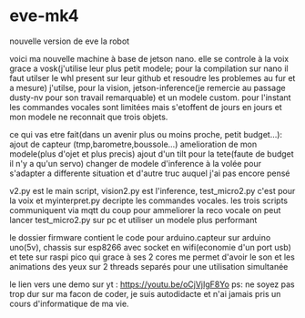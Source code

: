 # eve-mk4
nouvelle version de eve la robot

voici ma nouvelle machine à base de jetson nano.
elle se controle à la voix grace a vosk(j'utilise leur plus petit modele; pour la compilation sur nano il faut utilser le whl present sur leur github et resoudre les problemes au fur et a mesure)
j'utilse, pour la vision, jetson-inference(je remercie au passage dusty-nv pour son travail remarquable) et un modele custom.
pour l'instant les commandes vocales sont limitées mais s'etoffent de jours en jours et mon modele ne reconnait que trois objets.

ce qui vas etre fait(dans un avenir plus ou moins proche, petit budget...):
      ajout de capteur (tmp,barometre,boussole...)
      amelioration de mon modele(plus d'ojet et plus precis)
      ajout d'un tilt pour la tete(faute de budget il n'y a qu'un servo)
      changer de modele d'inference à la volée pour s'adapter a differente situation
      et d'autre truc auquel j'ai pas encore pensé

v2.py est le main script, vision2.py est l'inference, test_micro2.py c'est pour la voix et myinterpret.py decripte les commandes vocales.
les trois scripts communiquent via mqtt du coup pour ammeliorer la reco vocale on peut lancer test_micro2.py sur pc et utiliser un modele plus performant

le dossier firmware contient le code pour arduino.capteur sur arduino uno(5v), chassis sur esp8266 avec socket en wifi(economie d'un port usb) et tete sur raspi pico qui grace à ses 2 cores me permet d'avoir le son et les animations des yeux sur 2 threads separés pour une utilisation simultanée

 le lien vers une demo sur yt : https://youtu.be/oCjVjIgF8Yo
ps: ne soyez pas trop dur sur ma facon de coder, je suis autodidacte et n'ai jamais pris un cours d'informatique de ma vie.

